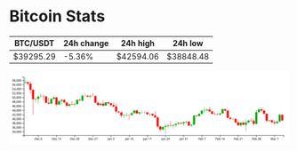 # Bitcoin Stats

BTC/USDT|24h change|24h high|24h low|
|---|---|---|---|
|$39295.29|-5.36%|$42594.06|$38848.48|

<img src="./chart.svg">
